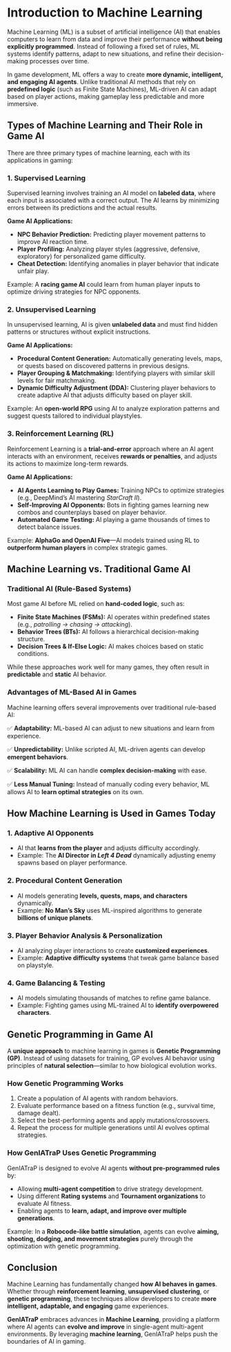 # Introduction to Machine Learning

Machine Learning (ML) is a subset of artificial intelligence (AI) that enables computers to learn from data and improve their performance **without being explicitly programmed**. Instead of following a fixed set of rules, ML systems identify patterns, adapt to new situations, and refine their decision-making processes over time.

In game development, ML offers a way to create **more dynamic, intelligent, and engaging AI agents**. Unlike traditional AI methods that rely on **predefined logic** (such as Finite State Machines), ML-driven AI can adapt based on player actions, making gameplay less predictable and more immersive.

## **Types of Machine Learning and Their Role in Game AI**

There are three primary types of machine learning, each with its applications in gaming:

### **1. Supervised Learning**

Supervised learning involves training an AI model on **labeled data**, where each input is associated with a correct output. The AI learns by minimizing errors between its predictions and the actual results.

**Game AI Applications:**

- **NPC Behavior Prediction:** Predicting player movement patterns to improve AI reaction time.
- **Player Profiling:** Analyzing player styles (aggressive, defensive, exploratory) for personalized game difficulty.
- **Cheat Detection:** Identifying anomalies in player behavior that indicate unfair play.

Example: A **racing game AI** could learn from human player inputs to optimize driving strategies for NPC opponents.

### **2. Unsupervised Learning**

In unsupervised learning, AI is given **unlabeled data** and must find hidden patterns or structures without explicit instructions.

**Game AI Applications:**

- **Procedural Content Generation:** Automatically generating levels, maps, or quests based on discovered patterns in previous designs.
- **Player Grouping & Matchmaking:** Identifying players with similar skill levels for fair matchmaking.
- **Dynamic Difficulty Adjustment (DDA):** Clustering player behaviors to create adaptive AI that adjusts difficulty based on player skill.

Example: An **open-world RPG** using AI to analyze exploration patterns and suggest quests tailored to individual playstyles.

### **3. Reinforcement Learning (RL)**

Reinforcement Learning is a **trial-and-error** approach where an AI agent interacts with an environment, receives **rewards or penalties**, and adjusts its actions to maximize long-term rewards.

**Game AI Applications:**

- **AI Agents Learning to Play Games:** Training NPCs to optimize strategies (e.g., DeepMind’s AI mastering *StarCraft II*).
- **Self-Improving AI Opponents:** Bots in fighting games learning new combos and counterplays based on player behavior.
- **Automated Game Testing:** AI playing a game thousands of times to detect balance issues.

Example: **AlphaGo and OpenAI Five**—AI models trained using RL to **outperform human players** in complex strategic games.


## **Machine Learning vs. Traditional Game AI**

### **Traditional AI (Rule-Based Systems)**

Most game AI before ML relied on **hand-coded logic**, such as:

- **Finite State Machines (FSMs):** AI operates within predefined states (e.g., *patrolling → chasing → attacking*).
- **Behavior Trees (BTs):** AI follows a hierarchical decision-making structure.
- **Decision Trees & If-Else Logic:** AI makes choices based on static conditions.

While these approaches work well for many games, they often result in **predictable** and **static** AI behavior.

### **Advantages of ML-Based AI in Games**

Machine learning offers several improvements over traditional rule-based AI:

✅ **Adaptability:** ML-based AI can adjust to new situations and learn from experience.

✅ **Unpredictability:** Unlike scripted AI, ML-driven agents can develop **emergent behaviors**.

✅ **Scalability:** ML AI can handle **complex decision-making** with ease.

✅ **Less Manual Tuning:** Instead of manually coding every behavior, ML allows AI to **learn optimal strategies** on its own.

## **How Machine Learning is Used in Games Today**

### **1. Adaptive AI Opponents**

- AI that **learns from the player** and adjusts difficulty accordingly.
- Example: The **AI Director in *Left 4 Dead*** dynamically adjusting enemy spawns based on player performance.

### **2. Procedural Content Generation**

- AI models generating **levels, quests, maps, and characters** dynamically.
- Example: **No Man’s Sky** uses ML-inspired algorithms to generate **billions of unique planets**.

### **3. Player Behavior Analysis & Personalization**

- AI analyzing player interactions to create **customized experiences**.
- Example: **Adaptive difficulty systems** that tweak game balance based on playstyle.

### **4. Game Balancing & Testing**

- AI models simulating thousands of matches to refine game balance.
- Example: Fighting games using ML-trained AI to **identify overpowered characters**.

## **Genetic Programming in Game AI**

A **unique approach** to machine learning in games is **Genetic Programming (GP)**. Instead of using datasets for training, GP evolves AI behavior using principles of **natural selection**—similar to how biological evolution works.

### **How Genetic Programming Works**

1. Create a population of AI agents with random behaviors.
2. Evaluate performance based on a fitness function (e.g., survival time, damage dealt).
3. Select the best-performing agents and apply mutations/crossovers.
4. Repeat the process for multiple generations until AI evolves optimal strategies.

### **How GenIATraP Uses Genetic Programming**

GenIATraP is designed to evolve AI agents **without pre-programmed rules** by:

- Allowing **multi-agent competition** to drive strategy development.
- Using different **Rating systems** and **Tournament organizations** to evaluate AI fitness.
- Enabling agents to **learn, adapt, and improve over multiple generations**.

Example: In a **Robocode-like battle simulation**, agents can evolve **aiming, shooting, dodging, and movement strategies** purely through the optimization with genetic programming.

## **Conclusion**

Machine Learning has fundamentally changed **how AI behaves in games**. Whether through **reinforcement learning**, **unsupervised clustering**, or **genetic programming**, these techniques allow developers to create **more intelligent, adaptable, and engaging** game experiences.

**GenIATraP** embraces advances in **Machine Learning**, providing a platform where AI agents can **evolve and improve** in single-agent multi-agent environments. By leveraging **machine learning**, GenIATraP helps push the boundaries of AI in gaming.
